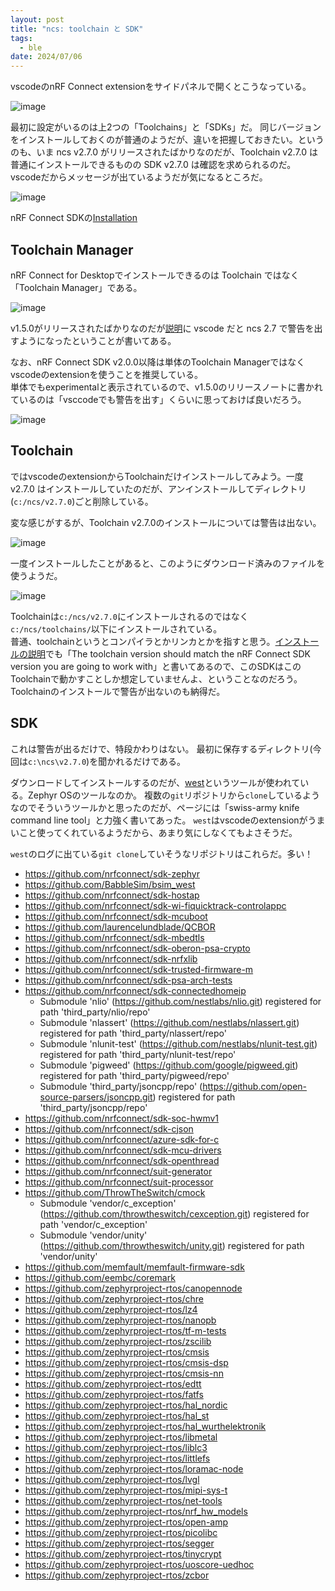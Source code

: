```yaml
---
layout: post
title: "ncs: toolchain と SDK"
tags:
  - ble
date: 2024/07/06
---
```


vscodeのnRF Connect extensionをサイドパネルで開くとこうなっている。

![image](20240706a-1.png)

最初に設定がいるのは上2つの「Toolchains」と「SDKs」だ。
同じバージョンをインストールしておくのが普通のようだが、違いを把握しておきたい。というのも、いま ncs v2.7.0 がリリースされたばかりなのだが、Toolchain v2.7.0 は普通にインストールできるものの SDK v2.7.0 は確認を求められるのだ。
vscodeだからメッセージが出ているようだが気になるところだ。

![image](20240706a-2.png)

nRF Connect SDKの[Installation](https://docs.nordicsemi.com/bundle/ncs-latest/page/nrf/installation/install_ncs.html#install_the_nrf_connect_sdk_toolchain)

## Toolchain Manager

nRF Connect for Desktopでインストールできるのは Toolchain ではなく「Toolchain Manager」である。

![image](20240705a-3.png)

v1.5.0がリリースされたばかりなのだが[説明](https://github.com/NordicSemiconductor/pc-nrfconnect-toolchain-manager/releases/tag/v1.5.0)に vscode だと ncs 2.7 で警告を出すようになったということが書いてある。

なお、nRF Connect SDK v2.0.0以降は単体のToolchain Managerではなくvscodeのextensionを使うことを推奨している。  
単体でもexperimentalと表示されているので、v1.5.0のリリースノートに書かれているのは「vsccodeでも警告を出す」くらいに思っておけば良いだろう。

![image](20240706a-3.png)

## Toolchain

ではvscodeのextensionからToolchainだけインストールしてみよう。一度 v2.7.0 はインストールしていたのだが、アンインストールしてディレクトリ(`c:/ncs/v2.7.0`)ごと削除している。


変な感じがするが、Toolchain v2.7.0のインストールについては警告は出ない。

![image](20240706a-4.png)

一度インストールしたことがあると、このようにダウンロード済みのファイルを使うようだ。

![image](20240706a-5.png)

Toolchainは`c:/ncs/v2.7.0`にインストールされるのではなく`c:/ncs/toolchains/`以下にインストールされている。  
普通、toolchainというとコンパイラとかリンカとかを指すと思う。[インストールの説明](https://docs.nordicsemi.com/bundle/ncs-latest/page/nrf/installation/install_ncs.html#install_the_nrf_connect_sdk_toolchain)でも「The toolchain version should match the nRF Connect SDK version you are going to work with」と書いてあるので、このSDKはこのToolchainで動かすことしか想定していませんよ、ということなのだろう。
Toolchainのインストールで警告が出ないのも納得だ。

## SDK

これは警告が出るだけで、特段かわりはない。
最初に保存するディレクトリ(今回は`c:\ncs\v2.7.0`)を聞かれるだけである。

ダウンロードしてインストールするのだが、[west](https://docs.zephyrproject.org/latest/develop/west/index.html)というツールが使われている。Zephyr OSのツールなのか。
複数の`git`リポジトリから`clone`しているようなのでそういうツールかと思ったのだが、ページには「swiss-army knife command line tool」と力強く書いてあった。
`west`はvscodeのextensionがうまいこと使ってくれているようだから、あまり気にしなくてもよさそうだ。

`west`のログに出ている`git clone`していそうなリポジトリはこれらだ。多い！

* https://github.com/nrfconnect/sdk-zephyr
* https://github.com/BabbleSim/bsim_west
* https://github.com/nrfconnect/sdk-hostap
* https://github.com/nrfconnect/sdk-wi-fiquicktrack-controlappc
* https://github.com/nrfconnect/sdk-mcuboot
* https://github.com/laurencelundblade/QCBOR
* https://github.com/nrfconnect/sdk-mbedtls
* https://github.com/nrfconnect/sdk-oberon-psa-crypto
* https://github.com/nrfconnect/sdk-nrfxlib
* https://github.com/nrfconnect/sdk-trusted-firmware-m
* https://github.com/nrfconnect/sdk-psa-arch-tests
* https://github.com/nrfconnect/sdk-connectedhomeip
  * Submodule 'nlio' (https://github.com/nestlabs/nlio.git) registered for path 'third_party/nlio/repo'
  * Submodule 'nlassert' (https://github.com/nestlabs/nlassert.git) registered for path 'third_party/nlassert/repo'
  * Submodule 'nlunit-test' (https://github.com/nestlabs/nlunit-test.git) registered for path 'third_party/nlunit-test/repo'
  * Submodule 'pigweed' (https://github.com/google/pigweed.git) registered for path 'third_party/pigweed/repo'
  * Submodule 'third_party/jsoncpp/repo' (https://github.com/open-source-parsers/jsoncpp.git) registered for path 'third_party/jsoncpp/repo'
* https://github.com/nrfconnect/sdk-soc-hwmv1
* https://github.com/nrfconnect/sdk-cjson
* https://github.com/nrfconnect/azure-sdk-for-c
* https://github.com/nrfconnect/sdk-mcu-drivers
* https://github.com/nrfconnect/sdk-openthread
* https://github.com/nrfconnect/suit-generator
* https://github.com/nrfconnect/suit-processor
* https://github.com/ThrowTheSwitch/cmock
  * Submodule 'vendor/c_exception' (https://github.com/throwtheswitch/cexception.git) registered for path 'vendor/c_exception'
  * Submodule 'vendor/unity' (https://github.com/throwtheswitch/unity.git) registered for path 'vendor/unity'
* https://github.com/memfault/memfault-firmware-sdk
* https://github.com/eembc/coremark
* https://github.com/zephyrproject-rtos/canopennode
* https://github.com/zephyrproject-rtos/chre
* https://github.com/zephyrproject-rtos/lz4
* https://github.com/zephyrproject-rtos/nanopb
* https://github.com/zephyrproject-rtos/tf-m-tests
* https://github.com/zephyrproject-rtos/zscilib
* https://github.com/zephyrproject-rtos/cmsis
* https://github.com/zephyrproject-rtos/cmsis-dsp
* https://github.com/zephyrproject-rtos/cmsis-nn
* https://github.com/zephyrproject-rtos/edtt
* https://github.com/zephyrproject-rtos/fatfs
* https://github.com/zephyrproject-rtos/hal_nordic
* https://github.com/zephyrproject-rtos/hal_st
* https://github.com/zephyrproject-rtos/hal_wurthelektronik
* https://github.com/zephyrproject-rtos/libmetal
* https://github.com/zephyrproject-rtos/liblc3
* https://github.com/zephyrproject-rtos/littlefs
* https://github.com/zephyrproject-rtos/loramac-node
* https://github.com/zephyrproject-rtos/lvgl
* https://github.com/zephyrproject-rtos/mipi-sys-t
* https://github.com/zephyrproject-rtos/net-tools
* https://github.com/zephyrproject-rtos/nrf_hw_models
* https://github.com/zephyrproject-rtos/open-amp
* https://github.com/zephyrproject-rtos/picolibc
* https://github.com/zephyrproject-rtos/segger
* https://github.com/zephyrproject-rtos/tinycrypt
* https://github.com/zephyrproject-rtos/uoscore-uedhoc
* https://github.com/zephyrproject-rtos/zcbor
